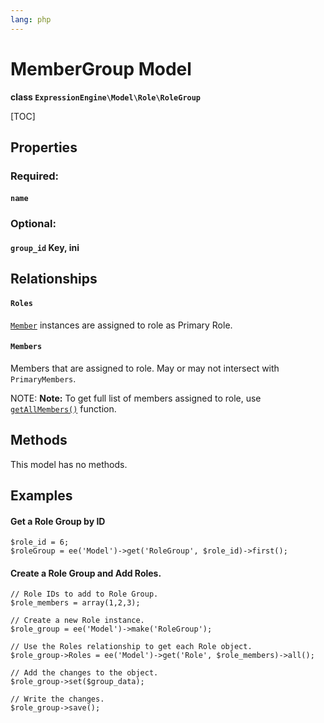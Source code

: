 ```yaml
---
lang: php
---
```


<!--
    This source file is part of the open source project
    ExpressionEngine User Guide (https://github.com/ExpressionEngine/ExpressionEngine-User-Guide)

    @link      https://expressionengine.com/
    @copyright Copyright (c) 2003-2021, Packet Tide, LLC (https://packettide.com)
    @license   https://expressionengine.com/license Licensed under Apache License, Version 2.0
-->

# MemberGroup Model

**class `ExpressionEngine\Model\Role\RoleGroup`**

[TOC]

## Properties

### Required:
#### `name`

### Optional:
#### `group_id` Key, ini

## Relationships

#### `Roles`
[`Member`](development/models/member.md) instances are assigned to role as Primary Role.

#### `Members`
Members that are assigned to role. May or may not intersect with `PrimaryMembers`.

NOTE: **Note:** To get full list of members assigned to role, use [`getAllMembers()`](#getallmembers) function.

## Methods
This model has no methods.

## Examples

#### Get a Role Group by ID
```
$role_id = 6;
$roleGroup = ee('Model')->get('RoleGroup', $role_id)->first();
```

#### Create a Role Group and Add Roles.
```
// Role IDs to add to Role Group.
$role_members = array(1,2,3);

// Create a new Role instance.
$role_group = ee('Model')->make('RoleGroup');

// Use the Roles relationship to get each Role object.
$role_group->Roles = ee('Model')->get('Role', $role_members)->all();

// Add the changes to the object.
$role_group->set($group_data);

// Write the changes.
$role_group->save();
```